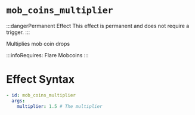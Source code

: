 # `mob_coins_multiplier`
:::dangerPermanent Effect
This effect is permanent and does not require a trigger.
:::

Multiplies mob coin drops

:::infoRequires:
Flare Mobcoins
:::
# Effect Syntax
```yaml
- id: mob_coins_multiplier
  args:
    multiplier: 1.5 # The multiplier
```
